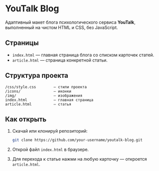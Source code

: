 # YouTalk Blog

Адаптивный макет блога психологического сервиса **YouTalk**, выполненный на чистом HTML и CSS, без JavaScript.

## Страницы

- `index.html` — главная страница блога со списком карточек статей.
- `article.html` — страница конкретной статьи.

## Структура проекта

```
/css/style.css        — стили проекта  
/icons/               — иконки  
/img/                 — изображения
index.html            — главная страница  
article.html          — статья
```

## Как открыть

1. Скачай или клонируй репозиторий:
   ```bash
   git clone https://github.com/your-username/youtalk-blog.git
   ```

2. Открой файл `index.html` в браузере.

3. Для перехода к статье нажми на любую карточку — откроется `article.html`.
